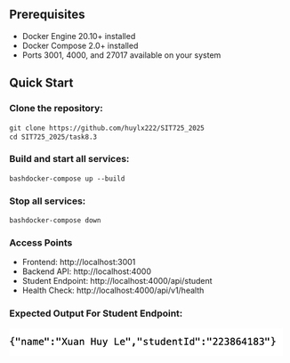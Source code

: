 ## Prerequisites
- Docker Engine 20.10+ installed
- Docker Compose 2.0+ installed
- Ports 3001, 4000, and 27017 available on your system

## Quick Start

### Clone the repository:
```
git clone https://github.com/huylx222/SIT725_2025
cd SIT725_2025/task8.3
```

### Build and start all services:
```
bashdocker-compose up --build
```

### Stop all services:
```
bashdocker-compose down
```

### Access Points
* Frontend: http://localhost:3001
* Backend API: http://localhost:4000
* Student Endpoint: http://localhost:4000/api/student
* Health Check: http://localhost:4000/api/v1/health

### Expected Output For Student Endpoint:
![alt text](image-1.png)